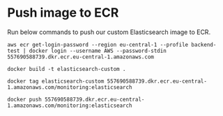 # Push image to ECR
Run below commands to push our custom Elasticsearch image to ECR.
```
aws ecr get-login-password --region eu-central-1 --profile backend-test | docker login --username AWS --password-stdin 557690588739.dkr.ecr.eu-central-1.amazonaws.com
```

```
docker build -t elasticsearch-custom .
```

```
docker tag elasticsearch-custom 557690588739.dkr.ecr.eu-central-1.amazonaws.com/monitoring:elasticsearch
```

```
docker push 557690588739.dkr.ecr.eu-central-1.amazonaws.com/monitoring:elasticsearch
```
